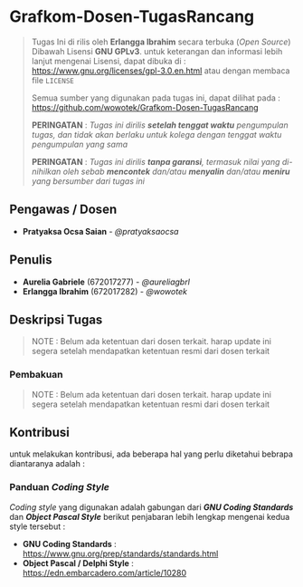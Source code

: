 # Grafkom-Dosen-TugasRancang

> Tugas Ini di rilis oleh  **Erlangga Ibrahim** secara terbuka (*Open Source*)
> Dibawah Lisensi **GNU GPLv3**. untuk keterangan dan informasi lebih lanjut mengenai
> Lisensi, dapat dibuka di : https://www.gnu.org/licenses/gpl-3.0.en.html
> atau dengan membaca file `LICENSE`
>  
> Semua sumber yang digunakan pada tugas ini, dapat dilihat pada :
> https://github.com/wowotek/Grafkom-Dosen-TugasRancang
>  
> **PERINGATAN** : *Tugas ini dirilis **setelah tenggat waktu** pengumpulan tugas, dan tidak akan berlaku untuk kolega dengan tenggat waktu pengumpulan yang sama*
>  
> **PERINGATAN** : *Tugas ini dirilis **tanpa garansi**, termasuk nilai yang di-nihilkan oleh sebab **mencontek** dan/atau **menyalin** dan/atau **meniru** yang bersumber dari tugas ini*

## Pengawas / Dosen

* **Pratyaksa Ocsa Saian** - *@pratyaksaocsa*

## Penulis

* **Aurelia Gabriele** (672017277) - *@aureliagbrl*
* **Erlangga Ibrahim** (672017282) - *@wowotek*

## Deskripsi Tugas

> NOTE : Belum ada ketentuan dari dosen terkait. harap update ini segera setelah mendapatkan ketentuan resmi dari dosen terkait

### Pembakuan

> NOTE : Belum ada ketentuan dari dosen terkait. harap update ini segera setelah mendapatkan ketentuan resmi dari dosen terkait

## Kontribusi

untuk melakukan kontribusi, ada beberapa hal yang perlu diketahui bebrapa diantaranya adalah :

### Panduan *Coding Style*

*Coding style* yang digunakan adalah gabungan dari **_GNU Coding Standards_** dan **_Object Pascal Style_** berikut penjabaran lebih lengkap mengenai kedua style tersebut :

* **GNU Coding Standards** : https://www.gnu.org/prep/standards/standards.html
* **Object Pascal / Delphi Style** : https://edn.embarcadero.com/article/10280
